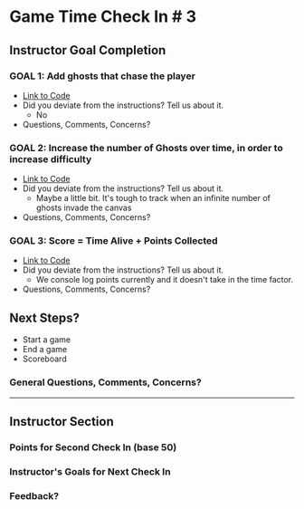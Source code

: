 # Game Time Check In # 3

## Instructor Goal Completion

### GOAL 1: Add ghosts that chase the player

  - [Link to Code](https://github.com/notmarkmiranda/game-time/blob/master/lib/ghost.js#L12-19)  
  - Did you deviate from the instructions? Tell us about it.
    - No
  - Questions, Comments, Concerns?

### GOAL 2: Increase the number of Ghosts over time, in order to increase difficulty

- [Link to Code](https://github.com/notmarkmiranda/game-time/blob/master/lib/index.js#L74-80)
- Did you deviate from the instructions? Tell us about it.
  - Maybe a little bit. It's tough to track when an infinite number of ghosts invade the canvas
- Questions, Comments, Concerns?

### GOAL 3: Score = Time Alive + Points Collected

- [Link to Code](https://github.com/notmarkmiranda/game-time/blob/master/lib/index.js#L112)
- Did you deviate from the instructions? Tell us about it.
  - We console log points currently and it doesn't take in the time factor.
- Questions, Comments, Concerns?


## Next Steps?

- Start a game
- End a game
- Scoreboard

### General Questions, Comments, Concerns?

-----

## Instructor Section

### Points for Second Check In (base 50)

### Instructor's Goals for Next Check In

### Feedback?
